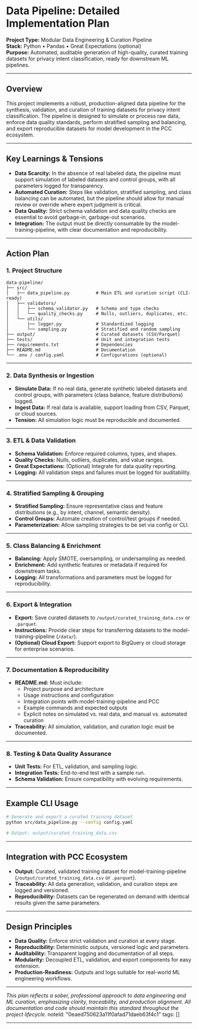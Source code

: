 # Data Pipeline: Detailed Implementation Plan

**Project Type:** Modular Data Engineering & Curation Pipeline  
**Stack:** Python • Pandas • Great Expectations (optional)  
**Purpose:** Automated, auditable generation of high-quality, curated training datasets for privacy intent classification, ready for downstream ML pipelines.

---

## Overview

This project implements a robust, production-aligned data pipeline for the synthesis, validation, and curation of training datasets for privacy intent classification. The pipeline is designed to simulate or process raw data, enforce data quality standards, perform stratified sampling and balancing, and export reproducible datasets for model development in the PCC ecosystem.

---

## Key Learnings & Tensions

- **Data Scarcity:** In the absence of real labeled data, the pipeline must support simulation of labeled datasets and control groups, with all parameters logged for transparency.
- **Automated Curation:** Steps like validation, stratified sampling, and class balancing can be automated, but the pipeline should allow for manual review or override where expert judgment is critical.
- **Data Quality:** Strict schema validation and data quality checks are essential to avoid garbage-in, garbage-out scenarios.
- **Integration:** The output must be directly consumable by the model-training-pipeline, with clear documentation and reproducibility.

---

## Action Plan

### 1. Project Structure

```
data-pipeline/
├── src/
│   ├── data_pipeline.py          # Main ETL and curation script (CLI-ready)
│   ├── validators/
│   │   ├── schema_validator.py   # Schema and type checks
│   │   └── quality_checks.py     # Nulls, outliers, duplicates, etc.
│   └── utils/
│       ├── logger.py             # Standardized logging
│       └── sampling.py           # Stratified and random sampling
├── output/                       # Curated datasets (CSV/Parquet)
├── tests/                        # Unit and integration tests
├── requirements.txt              # Dependencies
├── README.md                     # Documentation
└── .env / config.yaml            # Configurations (optional)
```

---

### 2. Data Synthesis or Ingestion

- **Simulate Data:** If no real data, generate synthetic labeled datasets and control groups, with parameters (class balance, feature distributions) logged.
- **Ingest Data:** If real data is available, support loading from CSV, Parquet, or cloud sources.
- **Tension:** All simulation logic must be reproducible and documented.

---

### 3. ETL & Data Validation

- **Schema Validation:** Enforce required columns, types, and shapes.
- **Quality Checks:** Nulls, outliers, duplicates, and value ranges.
- **Great Expectations:** (Optional) Integrate for data quality reporting.
- **Logging:** All validation steps and failures must be logged for auditability.

---

### 4. Stratified Sampling & Grouping

- **Stratified Sampling:** Ensure representative class and feature distributions (e.g., by intent, channel, semantic density).
- **Control Groups:** Automate creation of control/test groups if needed.
- **Parameterization:** Allow sampling strategies to be set via config or CLI.

---

### 5. Class Balancing & Enrichment

- **Balancing:** Apply SMOTE, oversampling, or undersampling as needed.
- **Enrichment:** Add synthetic features or metadata if required for downstream tasks.
- **Logging:** All transformations and parameters must be logged for reproducibility.

---

### 6. Export & Integration

- **Export:** Save curated datasets to `/output/curated_training_data.csv` or `.parquet`.
- **Instructions:** Provide clear steps for transferring datasets to the model-training-pipeline (`/data/`).
- **(Optional) Cloud Export:** Support export to BigQuery or cloud storage for enterprise scenarios.

---

### 7. Documentation & Reproducibility

- **README.md:** Must include:
  - Project purpose and architecture
  - Usage instructions and configuration
  - Integration points with model-training-pipeline and PCC
  - Example commands and expected outputs
  - Explicit notes on simulated vs. real data, and manual vs. automated curation
- **Traceability:** All simulation, validation, and curation logic must be documented.

---

### 8. Testing & Data Quality Assurance

- **Unit Tests:** For ETL, validation, and sampling logic.
- **Integration Tests:** End-to-end test with a sample run.
- **Schema Validation:** Ensure compatibility with evolving requirements.

---

## Example CLI Usage

```bash
# Generate and export a curated training dataset
python src/data_pipeline.py --config config.yaml

# Output: output/curated_training_data.csv
```

---

## Integration with PCC Ecosystem

- **Output:** Curated, validated training dataset for model-training-pipeline (`/output/curated_training_data.csv` or `.parquet`).
- **Traceability:** All data generation, validation, and curation steps are logged and versioned.
- **Reproducibility:** Datasets can be regenerated on demand with identical results given the same parameters.

---

## Design Principles

- **Data Quality:** Enforce strict validation and curation at every stage.
- **Reproducibility:** Deterministic outputs, versioned logic and parameters.
- **Auditability:** Transparent logging and documentation of all steps.
- **Modularity:** Decoupled ETL, validation, and export components for easy extension.
- **Production-Readiness:** Outputs and logs suitable for real-world ML engineering workflows.

---

*This plan reflects a sober, professional approach to data engineering and ML curation, emphasizing clarity, traceability, and production alignment. All documentation and code should maintain this standard throughout the project lifecycle.* 
noteId: "0eaed750623a11f0afad71daeb63f4c1"
tags: []

---

 